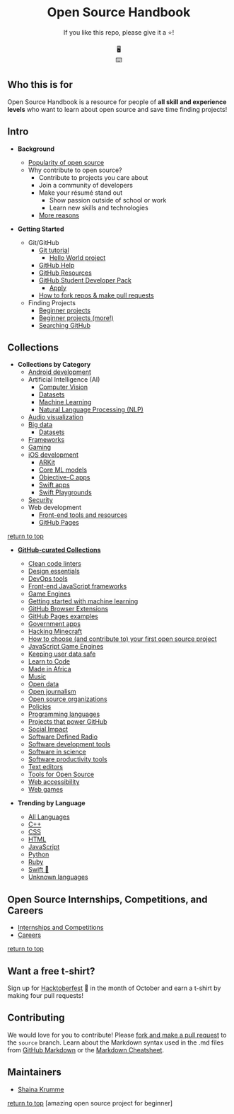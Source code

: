 <h1 align="center">Open Source Handbook</h1>
<p align="center">If you like this repo, please give it a ⭐️!</p>

<div align="center">
🖥<br>
⌨️
</div>

## Who this is for

Open Source Handbook is a resource for people of **all skill and experience levels** who want to learn about open source and save time finding projects!

## Intro

- **Background**
  - [Popularity of open source](https://techcrunch.com/2017/04/07/tracking-the-explosive-growth-of-open-source-software/)
  - Why contribute to open source?
    - Contribute to projects you care about
    - Join a community of developers
    - Make your résumé stand out
      - Show passion outside of school or work
      - Learn new skills and technologies
    - [More reasons](https://github.com/open-source)

- **Getting Started**
  - Git/GitHub
    - [Git tutorial](https://try.github.io/levels/1/challenges/1)
      - [Hello World project](https://guides.github.com/activities/hello-world/)
    - [GitHub Help](https://help.github.com/)
    - [GitHub Resources](https://resources.github.com/all/)
    - [GitHub Student Developer Pack](https://education.github.com/pack)
      - [Apply](https://help.github.com/articles/applying-for-a-student-developer-pack/)
    - [How to fork repos & make pull requests](https://gist.github.com/Chaser324/ce0505fbed06b947d962)
  - Finding Projects
    - [Beginner projects](https://github.com/showcases/great-for-new-contributors)
    - [Beginner projects (more!)](https://github.com/MunGell/awesome-for-beginners)
    - [Searching GitHub](https://help.github.com/articles/finding-open-source-projects-on-github/)

## Collections

- **Collections by Category**
  - [Android development](https://f-droid.org/)
  - Artificial Intelligence (AI)
    - [Computer Vision](https://github.com/jbhuang0604/awesome-computer-vision)
    - [Datasets](https://github.com/awesomedata/awesome-public-datasets/blob/master/README.rst)
    - [Machine Learning](https://github.com/josephmisiti/awesome-machine-learning)
    - [Natural Language Processing (NLP)](https://github.com/keon/awesome-nlp)
  - [Audio visualization](https://github.com/willianjusten/awesome-audio-visualization)
  - [Big data](categories/big-data.md)
    - [Datasets](https://github.com/awesomedata/awesome-public-datasets/blob/master/README.rst)
  - [Frameworks](https://github.com/topics/framework)
  - [Gaming](https://gist.github.com/roachhd/d579b58148d7e36a6b72)
  - [iOS development](https://github.com/dkhamsing/open-source-ios-apps/blob/master/APPSTORE.md#apple-watch)
    - [ARKit](https://github.com/olucurious/Awesome-ARKit)
    - [Core ML models](https://github.com/SwiftBrain/awesome-CoreML-models)
    - [Objective-C apps](categories/objective-c.md)
    - [Swift apps](categories/swift.md)
    - [Swift Playgrounds](https://github.com/uraimo/Awesome-Swift-Playgrounds)
  - [Security](https://github.com/topics/security)
  - Web development
    - [Front-end tools and resources](https://github.com/MilanAryal/web-development-resources)
    - [GitHub Pages](categories/github-pages.md)

[return to top](README.md)

- **[GitHub-curated Collections](https://github.com/collections)**
  - [Clean code linters](https://github.com/collections/clean-code-linters)
  - [Design essentials](https://github.com/collections/design-essentials)
  - [DevOps tools](https://github.com/collections/devops-tools)
  - [Front-end JavaScript frameworks](https://github.com/collections/front-end-javascript-frameworks)
  - [Game Engines](https://github.com/collections/game-engines)
  - [Getting started with machine learning](https://github.com/collections/machine-learning)
  - [GitHub Browser Extensions](https://github.com/collections/github-browser-extensions)
  - [GitHub Pages examples](https://github.com/collections/github-pages-examples)
  - [Government apps](https://github.com/collections/government)
  - [Hacking Minecraft](https://github.com/collections/hacking-minecraft)
  - [How to choose (and contribute to) your first open source project](https://github.com/collections/choosing-projects)
  - [JavaScript Game Engines](https://github.com/collections/javascript-game-engines)
  - [Keeping user data safe](https://github.com/collections/protect-user-data)
  - [Learn to Code](https://github.com/collections/learn-to-code)
  - [Made in Africa](https://github.com/collections/made-in-africa)
  - [Music](https://github.com/collections/music)
  - [Open data](https://github.com/collections/open-data)
  - [Open journalism](https://github.com/collections/open-journalism)
  - [Open source organizations](https://github.com/collections/open-source-organizations)
  - [Policies](https://github.com/collections/policies)
  - [Programming languages](https://github.com/collections/programming-languages)
  - [Projects that power GitHub](https://github.com/collections/projects-that-power-github)
  - [Social Impact](https://github.com/collections/social-impact)
  - [Software Defined Radio](https://github.com/collections/software-defined-radio)
  - [Software development tools](https://github.com/collections/software-development-tools)
  - [Software in science](https://github.com/collections/software-in-science)
  - [Software productivity tools](https://github.com/collections/productivity-tools)
  - [Text editors](https://github.com/collections/text-editors)
  - [Tools for Open Source](https://github.com/collections/tools-for-open-source)
  - [Web accessibility](https://github.com/collections/web-accessibility)
  - [Web games](https://github.com/collections/web-games)

- **Trending by Language**
  - [All Languages](https://github.com/trending)
  - [C++](https://github.com/trending/c++)
  - [CSS](https://github.com/trending/css)
  - [HTML](https://github.com/trending/html)
  - [JavaScript](https://github.com/trending/javascript)
  - [Python](https://github.com/trending/python)
  - [Ruby](https://github.com/trending/ruby)
  - [Swift 📱](https://github.com/trending/swift)
  - [Unknown languages](https://github.com/trending/unknown)

## Open Source Internships, Competitions, and Careers

  - [Internships and Competitions](https://github.com/tapaswenipathak/Open-Source-Programs)
  - [Careers](https://github.com/t9tio/open-source-jobs)
    
[return to top](README.md)

## Want a free t-shirt?

  Sign up for [Hacktoberfest](https://hacktoberfest.digitalocean.com/) 🎃 in the month of October and earn a t-shirt by making four pull requests!

## Contributing

We would love for you to contribute! Please [fork and make a pull request](https://gist.github.com/Chaser324/ce0505fbed06b947d962) to the ``source`` branch. Learn about the Markdown syntax used in the .md files from [GitHub Markdown](https://help.github.com/categories/writing-on-github/) or the [Markdown Cheatsheet](https://github.com/adam-p/markdown-here/wiki/Markdown-Cheatsheet).

## Maintainers

- [Shaina Krumme](https://github.com/shainakrumme)

[return to top](README.md)
[amazing open source project for beginner]